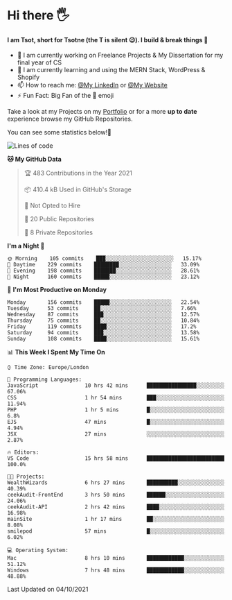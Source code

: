# Hi there :raised_hand_with_fingers_splayed:
#### I am Tsot, short for Tsotne (the T is silent :wink:). I build & break things :space_invader:
- :telescope: I am currently working on Freelance Projects & My Dissertation for my final year of CS
- :seedling: I am currently learning and using the MERN Stack, WordPress & Shopify
- :mailbox: How to reach me: [@My LinkedIn](https://www.linkedin.com/in/tsotne-gvadzabia/) or [@My Website](https://tsotnegvadzabia.me/contact)
- :zap: Fun Fact: Big Fan of the :space_invader: emoji

Take a look at my Projects on my [Portfolio](https://tsotne.co.uk/) or for a more **up to date** experience browse my GitHub Repositories.

You can see some statistics below!:space_invader:
<!--START_SECTION:waka-->
![Lines of code](https://img.shields.io/badge/From%20Hello%20World%20I%27ve%20Written-3.5%20million%20lines%20of%20code-blue)

**🐱 My GitHub Data** 

> 🏆 483 Contributions in the Year 2021
 > 
> 📦 410.4 kB Used in GitHub's Storage 
 > 
> 🚫 Not Opted to Hire
 > 
> 📜 20 Public Repositories 
 > 
> 🔑 8 Private Repositories  
 > 
**I'm a Night 🦉** 

```text
🌞 Morning    105 commits    ███░░░░░░░░░░░░░░░░░░░░░░   15.17% 
🌆 Daytime    229 commits    ████████░░░░░░░░░░░░░░░░░   33.09% 
🌃 Evening    198 commits    ███████░░░░░░░░░░░░░░░░░░   28.61% 
🌙 Night      160 commits    █████░░░░░░░░░░░░░░░░░░░░   23.12%

```
📅 **I'm Most Productive on Monday** 

```text
Monday       156 commits    █████░░░░░░░░░░░░░░░░░░░░   22.54% 
Tuesday      53 commits     ██░░░░░░░░░░░░░░░░░░░░░░░   7.66% 
Wednesday    87 commits     ███░░░░░░░░░░░░░░░░░░░░░░   12.57% 
Thursday     75 commits     ██░░░░░░░░░░░░░░░░░░░░░░░   10.84% 
Friday       119 commits    ████░░░░░░░░░░░░░░░░░░░░░   17.2% 
Saturday     94 commits     ███░░░░░░░░░░░░░░░░░░░░░░   13.58% 
Sunday       108 commits    ████░░░░░░░░░░░░░░░░░░░░░   15.61%

```


📊 **This Week I Spent My Time On** 

```text
⌚︎ Time Zone: Europe/London

💬 Programming Languages: 
JavaScript               10 hrs 42 mins      ████████████████░░░░░░░░░   67.06% 
CSS                      1 hr 54 mins        ███░░░░░░░░░░░░░░░░░░░░░░   11.94% 
PHP                      1 hr 5 mins         █░░░░░░░░░░░░░░░░░░░░░░░░   6.8% 
EJS                      47 mins             █░░░░░░░░░░░░░░░░░░░░░░░░   4.94% 
JSX                      27 mins             ░░░░░░░░░░░░░░░░░░░░░░░░░   2.87%

🔥 Editors: 
VS Code                  15 hrs 58 mins      █████████████████████████   100.0%

🐱‍💻 Projects: 
WealthWizards            6 hrs 27 mins       ██████████░░░░░░░░░░░░░░░   40.39% 
ceekAudit-FrontEnd       3 hrs 50 mins       ██████░░░░░░░░░░░░░░░░░░░   24.06% 
ceekAudit-API            2 hrs 42 mins       ████░░░░░░░░░░░░░░░░░░░░░   16.98% 
mainSite                 1 hr 17 mins        ██░░░░░░░░░░░░░░░░░░░░░░░   8.08% 
smilepod                 57 mins             █░░░░░░░░░░░░░░░░░░░░░░░░   6.02%

💻 Operating System: 
Mac                      8 hrs 10 mins       ████████████░░░░░░░░░░░░░   51.12% 
Windows                  7 hrs 48 mins       ████████████░░░░░░░░░░░░░   48.88%

```


 Last Updated on 04/10/2021
<!--END_SECTION:waka-->
